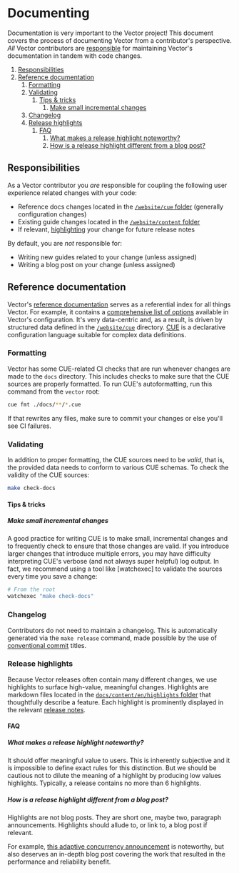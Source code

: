 # Documenting

Documentation is very important to the Vector project! This document covers the
process of documenting Vector from a contributor's perspective. _All_ Vector
contributors are [responsible](#responsibilities) for maintaining Vector's
documentation in tandem with code changes.

<!-- MarkdownTOC autolink="true" style="ordered" indent="   " -->

1. [Responsibilities](#responsibilities)
1. [Reference documentation](#reference-documentation)
   1. [Formatting](#formatting)
   1. [Validating](#validating)
      1. [Tips & tricks](#tips--tricks)
         1. [Make small incremental changes](#make-small-incremental-changes)
   1. [Changelog](#changelog)
   1. [Release highlights](#release-highlights)
      1. [FAQ](#faq)
         1. [What makes a release highlight noteworthy?](#what-makes-a-release-highlight-noteworthy)
         1. [How is a release highlight different from a blog post?](#how-is-a-release-highlight-different-from-a-blog-post)

<!-- /MarkdownTOC -->


## Responsibilities

As a Vector contributor you _are_ responsible for coupling the following user
experience related changes with your code:

* Reference docs changes located in the [`/website/cue` folder](../website/cue) (generally configuration changes)
* Existing guide changes located in the [`/website/content` folder](../website/content)
* If relevant, [highlighting](../website/content/en/highlights) your change for future release notes

By default, you are _not_ responsible for:

* Writing new guides related to your change (unless assigned)
* Writing a blog post on your change (unless assigned)

## Reference documentation

Vector's [reference documentation](https://vector.dev/docs/reference) serves as
a referential index for all things Vector. For example, it contains a
[comprehensive list of options](https://vector.dev/docs/reference/configuration/)
available in Vector's configuration. It's very data-centric and, as a result,
is driven by structured data defined in the [`/website/cue`](../website/cue)
directory. [CUE](https://cuelang.org) is a declarative configuration language
suitable for complex data definitions.

### Formatting

Vector has some CUE-related CI checks that are run whenever changes are made to
the `docs` directory. This includes checks to make sure that the CUE sources are
properly formatted. To run CUE's autoformatting, run this command from the
`vector` root:

```bash
cue fmt ./docs/**/*.cue
```

If that rewrites any files, make sure to commit your changes or else you'll see
CI failures.

### Validating

In addition to proper formatting, the CUE sources need to be *valid*, that is,
the provided data needs to conform to various CUE schemas. To check the validity
of the CUE sources:

```bash
make check-docs
```

#### Tips & tricks

##### Make small incremental changes

A good practice for writing CUE is to make small, incremental changes and to
frequently check to ensure that those changes are valid. If you introduce larger
changes that introduce multiple errors, you may have difficulty interpreting
CUE's verbose (and not always super helpful) log output. In fact, we recommend
using a tool like [watchexec] to validate the sources every time you save a
change:

```bash
# From the root
watchexec "make check-docs"
```

### Changelog

Contributors do not need to maintain a changelog. This is automatically generated
via the `make release` command, made possible by the use of
[conventional commit](#title) titles.

### Release highlights

Because Vector releases often contain many different changes, we use highlights
to surface high-value, meaningful changes. Highlights are markdown files located
in the [`docs/content/en/highlights` folder](docs/content/en/highlights) that
thoughtfully describe a feature. Each highlight is prominently displayed in the
relevant [release notes](https://vector.dev/releases/).

#### FAQ

##### What makes a release highlight noteworthy?

It should offer meaningful value to users. This is inherently subjective and
it is impossible to define exact rules for this distinction. But we should be
cautious not to dilute the meaning of a highlight by producing low values
highlights. Typically, a release contains no more than 6 highlights.

##### How is a release highlight different from a blog post?

Highlights are not blog posts. They are short one, maybe two, paragraph
announcements. Highlights should allude to, or link to, a blog post if
relevant.

For example, [this adaptive concurrency announcement](https://vector.dev/highlights/2020-09-18-adaptive-concurrency)
is noteworthy, but also deserves an in-depth blog post covering the work that
resulted in the performance and reliability benefit.
